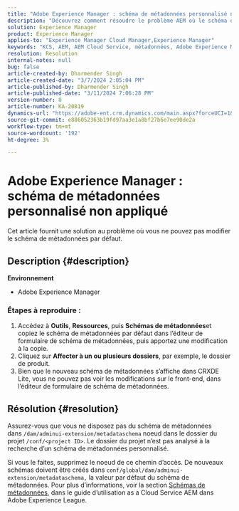 ```yaml
---
title: "Adobe Experience Manager : schéma de métadonnées personnalisé non appliqué"
description: "Découvrez comment résoudre le problème AEM où le schéma de métadonnées personnalisé n’est pas appliqué."
solution: Experience Manager
product: Experience Manager
applies-to: "Experience Manager Cloud Manager,Experience Manager"
keywords: "KCS, AEM, AEM Cloud Service, métadonnées, Adobe Experience Manager"
resolution: Resolution
internal-notes: null
bug: false
article-created-by: Dharmender Singh
article-created-date: "3/7/2024 2:05:04 PM"
article-published-by: Dharmender Singh
article-published-date: "3/11/2024 7:06:28 PM"
version-number: 8
article-number: KA-20819
dynamics-url: "https://adobe-ent.crm.dynamics.com/main.aspx?forceUCI=1&pagetype=entityrecord&etn=knowledgearticle&id=bb7df1aa-8bdc-ee11-904d-6045bd006d92"
source-git-commit: e886052363b19fd97aa3e1a8bf27b6e7ee90de2a
workflow-type: tm+mt
source-wordcount: '192'
ht-degree: 3%

---
```


# Adobe Experience Manager : schéma de métadonnées personnalisé non appliqué


Cet article fournit une solution au problème où vous ne pouvez pas modifier le schéma de métadonnées par défaut.

## Description {#description}


<b>Environnement</b>

- Adobe Experience Manager


### <b>Étapes à reproduire :</b>

1. Accédez à <b>Outils</b>, <b>Ressources</b>, puis <b>Schémas de métadonnées</b>et copiez le schéma de métadonnées par défaut dans l’éditeur de formulaire de schéma de métadonnées, puis apportez une modification à la copie.
2. Cliquez sur <b>Affecter à un ou plusieurs dossiers</b>, par exemple, le dossier de produit.
3. Bien que le nouveau schéma de métadonnées s’affiche dans CRXDE Lite, vous ne pouvez pas voir les modifications sur le front-end, dans l’éditeur de formulaire de schéma de métadonnées.



## Résolution {#resolution}


Assurez-vous que vous ne disposez pas du schéma de métadonnées dans `/dam/adminui-extension/metadataschema` noeud dans le dossier du projet `/conf/<project ID>`. Le dossier du projet n’est pas analysé à la recherche d’un schéma de métadonnées personnalisé.

Si vous le faites, supprimez le noeud de ce chemin d’accès. De nouveaux schémas doivent être créés dans `conf/global/dam/adminui-extension/metadataschema,` la valeur par défaut du schéma de métadonnées. Pour plus d’informations, voir la section [Schémas de métadonnées](https://experienceleague.adobe.com/docs/experience-manager-cloud-service/content/assets/manage/metadata-schemas.html), dans le guide d’utilisation as a Cloud Service AEM dans Adobe Experience League.
